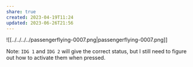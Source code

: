 ```yaml
---
share: true
created: 2023-04-19T11:24
updated: 2023-06-26T21:56
---
```

![[../../../../passengerflying-0007.png|passengerflying-0007.png]]

Note: `IDG 1` and `IDG 2` will give the correct status, but I still need to figure out how to activate them when pressed.